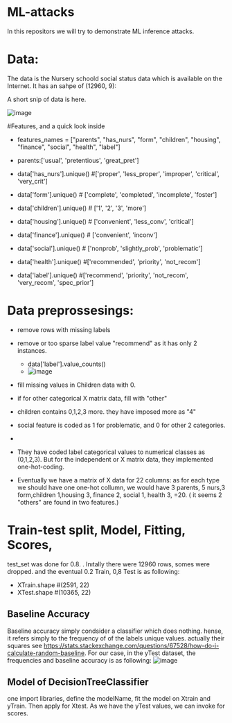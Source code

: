 # ML-attacks
In this repositors we will try to demonstrate ML inference attacks.

# Data:
The data is the Nursery schoold social status data which is available on the Internet. It has an sahpe of (12960, 9):


A short snip of data is here.

![image](https://user-images.githubusercontent.com/71256734/187061773-737652e1-1b08-4b6b-83a1-10480896cdb6.png)

#Features, and a quick look inside

* features_names = ["parents", "has_nurs", "form", "children", "housing", "finance", "social", "health", "label"]

* parents:['usual', 'pretentious', 'great_pret']
* data['has_nurs'].unique() #['proper', 'less_proper', 'improper', 'critical', 'very_crit']
* data['form'].unique() # ['complete', 'completed', 'incomplete', 'foster']
* data['children'].unique() # ['1', '2', '3', 'more']
* data['housing'].unique() # ['convenient', 'less_conv', 'critical']
* data['finance'].unique() # ['convenient', 'inconv']
* data['social'].unique() # ['nonprob', 'slightly_prob', 'problematic']  
* data['health'].unique() #['recommended', 'priority', 'not_recom']
* data['label'].unique() #['recommend', 'priority', 'not_recom', 'very_recom', 'spec_prior']

# Data preprossesings:
* remove rows with missing labels
* remove or too sparse label value "recommend" as it has only 2 instances.
  * data['label'].value_counts()
  * ![image](https://user-images.githubusercontent.com/71256734/187063770-77059604-581b-4f65-b9f4-9f13a5aabae2.png)
* fill missing values in Children data  with 0.
* if  for other categorical X matrix data, fill with "other"

* children contains 0,1,2,3 more. they have imposed more as "4"
*  social feature is coded as 1 for problematic, and 0 for other 2  categories.
*  

* They have coded label categorical values to numerical classes  as (0,1,2,3). But for the independent or X matrix data, they implemented one-hot-coding.

* Eventually we have a matrix of X data for 22 columns: as for each type we should have one one-hot collumn, we would have  3 parents, 5 nurs,3 form,children 1,housing 3,  finance 2, social 1, health 3, =20. ( it seems 2 "others"  are found in two features.)

# Train-test split, Model, Fitting, Scores,
test_set was done for 0.8. . Inıtally there were  12960 rows,  somes were dropped. and the eventual 0.2 Train, 0,8 Test is as following:  

 * XTrain.shape #(2591, 22)
 * XTest.shape #(10365, 22)

## Baseline Accuracy
Baseline accuracy simply condsider a classifier which does nothing. hense, it refers simply to the frequency of of the labels unique values. actually their squares see https://stats.stackexchange.com/questions/67528/how-do-i-calculate-random-baseline.
For our case, in the yTest dataset, the frequencies and baseline accuracy is as following:
![image](https://user-images.githubusercontent.com/71256734/187066545-bc555d92-73cb-4b7e-a3f9-b620dcd0f19e.png)

## Model of DecisionTreeClassifier
one import libraries, define the modelName, fit the model on Xtrain and yTrain. Then apply for Xtest. 
As we have the yTest values, we can invoke for scores. 



